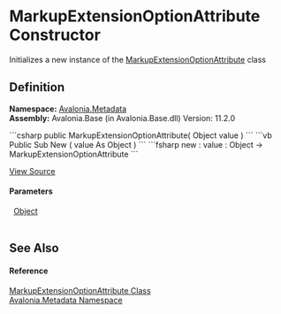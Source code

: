 # MarkupExtensionOptionAttribute Constructor


Initializes a new instance of the <a href="T_Avalonia_Metadata_MarkupExtensionOptionAttribute">MarkupExtensionOptionAttribute</a> class



## Definition
**Namespace:** <a href="N_Avalonia_Metadata">Avalonia.Metadata</a>  
**Assembly:** Avalonia.Base (in Avalonia.Base.dll) Version: 11.2.0

<Tabs groupId="api-code-preview">
<TabItem value="csharp" label="C#">
```csharp
public MarkupExtensionOptionAttribute(
	Object value
)
```
</TabItem>
<TabItem value="vb" label="VB">
```vb
Public Sub New ( 
	value As Object
)
```
</TabItem>
<TabItem value="fsharp" label="F#">
```fsharp
new : 
        value : Object -> MarkupExtensionOptionAttribute
```
</TabItem>
</Tabs>



<a href="https://github.com/AvaloniaUI/Avalonia/tree/master/src/Avalonia.Base/Metadata/MarkupExtensionOption.cs#L15" title="View the source code">View Source</a>



#### Parameters
<dl><dt>  <a href="https://learn.microsoft.com/dotnet/api/system.object" target="_blank" rel="noopener noreferrer">Object</a></dt><dd> </dd></dl>

## See Also


#### Reference
<a href="T_Avalonia_Metadata_MarkupExtensionOptionAttribute">MarkupExtensionOptionAttribute Class</a>  
<a href="N_Avalonia_Metadata">Avalonia.Metadata Namespace</a>  
